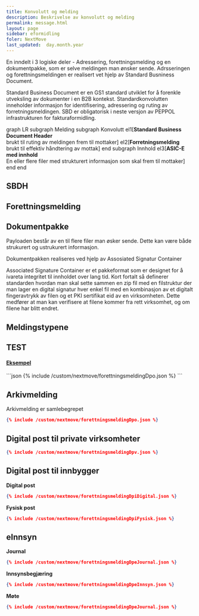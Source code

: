 ```yaml
---
title: Konvolutt og melding
description: Beskrivelse av konvolutt og melding
permalink: message.html
layout: page
sidebar: eformidling
foler: NextMove
last_updated:  day.month.year
---
```



En inndelt i 3 logiske deler - Adressering, forettningsmelding og en dokumentpakke, som er selve meldingen man ønsker sende.
Adrsseringen og forettningsmeldingen er realisert vet hjelp av Standard Busniness Document.


Standard Business Document er en GS1 standard utviklet for å forenkle utveksling av dokumenter i en B2B kontekst. Standardkonvolutten inneholder informasjon for identifisering, adressering og ruting av forretningsmeldingen. SBD er obligatorisk i neste versjon av PEPPOL infrastrukturen for fakturaformidling.

<div class="mermaid">
graph LR
subgraph Melding
  subgraph Konvolutt 
    el1[<b>Standard Business Document Header</b><br/> brukt til ruting av meldingen frem til mottaker]  
    el2[<b>Forretningsmelding</b><br/>brukt til effektiv håndtering av mottak]
  end
  subgraph Innhold
    el3[<b>ASIC-E med innhold</b><br/>En eller flere filer med strukturert informasjon som skal frem til mottaker]
  end
end
</div>


## SBDH

## Forettningsmelding

## Dokumentpakke
Payloaden består av en til flere filer man øsker sende. Dette kan være både strukurert og ustrukurert informasjon. 

Dokumentpakken realiseres ved hjelp av Assosiated Signatur Container

Associated Signature Container er et pakkeformat som er designet for å ivareta integritet til innholdet over lang tid. Kort fortalt så definerer standarden hvordan man skal sette sammen en zip fil med en filstruktur der man lager en digital signatur hver enkel fil med en kombinasjon av et digitalt fingeravtrykk av filen og et PKI sertifikat eid av en virksomheten. Dette medfører at man kan verifisere at filene kommer fra rett virksomhet, og om filene har blitt endret.


## Meldingstypene


## TEST

<div class="panel-group" id="accordion">
                    <div class="panel panel-default">
                        <div class="panel-heading">
                            <h4 class="panel-title">
                                <a class="noCrossRef accordion-toggle" data-toggle="collapse" data-parent="#accordion" href="#collapseOne">Eksempel</a>
                            </h4>
                        </div>
                        <div id="collapseOne" class="panel-collapse collapse noCrossRef">
                            <div class="panel-body">
                                ```json
								{% include /custom/nextmove/forettningsmeldingDpo.json %}
								```
                            </div>
                        </div>
                    </div>
                    <!-- /.panel -->
</div>
<!-- /.panel-group -->





## Arkivmelding

Arkivmelding er samlebegrepet 

```json
{% include /custom/nextmove/forettningsmeldingDpo.json %}
```


## Digital post til private virksomheter

```json
{% include /custom/nextmove/forettningsmeldingDpv.json %}
```


## Digital post til innbygger

**Digital post**
```json
{% include /custom/nextmove/forettningsmeldingDpiDigital.json %}
```

**Fysisk post**

```json
{% include /custom/nextmove/forettningsmeldingDpiFysisk.json %}
```



## eInnsyn

**Journal**

```json
{% include /custom/nextmove/forettningsmeldingDpeJournal.json %}
```

**Innsynsbegjæring**

```json
{% include /custom/nextmove/forettningsmeldingDpeInnsyn.json %}
```

**Møte**
```json
{% include /custom/nextmove/forettningsmeldingDpeJournal.json %}
```





